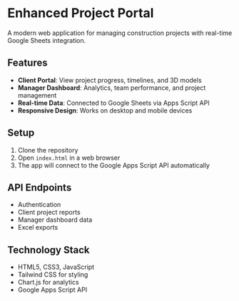 # Enhanced Project Portal

A modern web application for managing construction projects with real-time Google Sheets integration.

## Features

- **Client Portal**: View project progress, timelines, and 3D models
- **Manager Dashboard**: Analytics, team performance, and project management
- **Real-time Data**: Connected to Google Sheets via Apps Script API
- **Responsive Design**: Works on desktop and mobile devices

## Setup

1. Clone the repository
2. Open `index.html` in a web browser
3. The app will connect to the Google Apps Script API automatically

## API Endpoints

- Authentication
- Client project reports  
- Manager dashboard data
- Excel exports

## Technology Stack

- HTML5, CSS3, JavaScript
- Tailwind CSS for styling
- Chart.js for analytics
- Google Apps Script API
